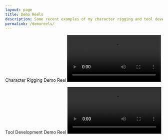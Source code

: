```yaml
---
layout: page
title: Demo Reels
description: Some recent examples of my character rigging and tool development work in Maya
permalink: /demoreels/
---
```

<meta name="twitter:card" content="summary" />
<meta name="twitter:site" content="@hoorayfor3d" />
<meta name="twitter:title" content="Demo Reels" />
<meta name="twitter:description" content="Some recent examples of my character rigging and tool development work in Maya." />
<meta name="twitter:image" content="http://www.hoorayfor3d.com/img/Header.png" />

Character Rigging Demo Reel
<video controls>
  <source src="https://storage.googleapis.com/hf3dweb/DemoReel_CharacterRigging_2016.mp4" type="video/mp4">
Your browser does not support the video tag.
</video>

Tool Development Demo Reel
<video controls>
  <source src="https://storage.googleapis.com/hf3dweb/DemoReel_ToolDevelopment_2016.mp4" type="video/mp4">
Your browser does not support the video tag.
</video>
